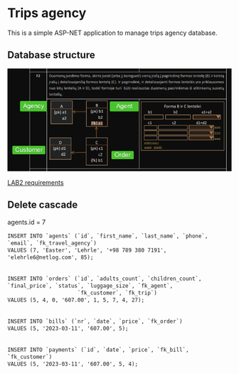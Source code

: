 # Trips agency

This is a simple ASP-NET application to manage trips agency database.

## Database structure

![F2 form](docs/images/db_lab2.png)

[LAB2 requirements](docs/pdf/LAB2.pdf)

## Delete cascade 
agents.id = 7

```mariadb
INSERT INTO `agents` (`id`, `first_name`, `last_name`, `phone`, `email`, `fk_travel_agency`)
VALUES (7, 'Easter', 'Lehrle', '+98 789 380 7191', 'elehrle6@netlog.com', 85);


INSERT INTO `orders` (`id`, `adults_count`, `children_count`, `final_price`, `status`, `luggage_size`, `fk_agent`,
                      `fk_customer`, `fk_trip`)
VALUES (5, 4, 0, '607.00', 1, 5, 7, 4, 27);


INSERT INTO `bills` (`nr`, `date`, `price`, `fk_order`)
VALUES (5, '2023-03-11', '607.00', 5);


INSERT INTO `payments` (`id`, `date`, `price`, `fk_bill`, `fk_customer`)
VALUES (5, '2023-03-11', '607.00', 5, 4);
```
